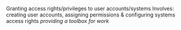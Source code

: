 Granting access rights/privileges to user accounts/systems
Involves: creating user accounts, assigning permissions & configuring systems access rights
*providing a toolbox for work*